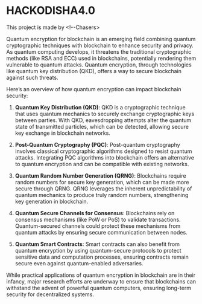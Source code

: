 # HACKODISHA4.0
This project is made by <!--Chasers>

Quantum encryption for blockchain is an emerging field combining quantum cryptographic techniques with blockchain to enhance security and privacy. As quantum computing develops, it threatens the traditional cryptographic methods (like RSA and ECC) used in blockchains, potentially rendering them vulnerable to quantum attacks. Quantum encryption, through technologies like quantum key distribution (QKD), offers a way to secure blockchain against such threats.

Here’s an overview of how quantum encryption can impact blockchain security:

1. **Quantum Key Distribution (QKD)**: QKD is a cryptographic technique that uses quantum mechanics to securely exchange cryptographic keys between parties. With QKD, eavesdropping attempts alter the quantum state of transmitted particles, which can be detected, allowing secure key exchange in blockchain networks. 

2. **Post-Quantum Cryptography (PQC)**: Post-quantum cryptography involves classical cryptographic algorithms designed to resist quantum attacks. Integrating PQC algorithms into blockchain offers an alternative to quantum encryption and can be compatible with existing networks.

3. **Quantum Random Number Generation (QRNG)**: Blockchains require random numbers for secure key generation, which can be made more secure through QRNG. QRNG leverages the inherent unpredictability of quantum mechanics to produce truly random numbers, strengthening key generation in blockchain.

4. **Quantum Secure Channels for Consensus**: Blockchains rely on consensus mechanisms (like PoW or PoS) to validate transactions. Quantum-secured channels could protect these mechanisms from quantum attacks by ensuring secure communication between nodes.

5. **Quantum Smart Contracts**: Smart contracts can also benefit from quantum encryption by using quantum-secure protocols to protect sensitive data and computation processes, ensuring contracts remain secure even against quantum-enabled adversaries.

While practical applications of quantum encryption in blockchain are in their infancy, major research efforts are underway to ensure that blockchains can withstand the advent of powerful quantum computers, ensuring long-term security for decentralized systems.
